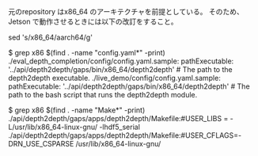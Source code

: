 元のrepository はx86_64 のアーキテクチャを前提としている。
そのため、Jetson で動作させるときには以下の改訂をすること。

sed 's/x86_64/aarch64/g' 

$ grep x86 $(find . -name "config.yaml*" -print)
./eval_depth_completion/config/config.yaml.sample:  pathExecutable: '../api/depth2depth/gaps/bin/x86_64/depth2depth'  # The path to the depth2depth executable.
./live_demo/config/config.yaml.sample:  pathExecutable: '../api/depth2depth/gaps/bin/x86_64/depth2depth'  # The path to the bash script that runs the depth2depth module.


$ grep x86 $(find . -name "Make*" -print)
./api/depth2depth/gaps/apps/depth2depth/Makefile:#USER_LIBS = -L/usr/lib/x86_64-linux-gnu/ -lhdf5_serial
./api/depth2depth/gaps/apps/depth2depth/Makefile:#USER_CFLAGS=-DRN_USE_CSPARSE /usr/lib/x86_64-linux-gnu/

